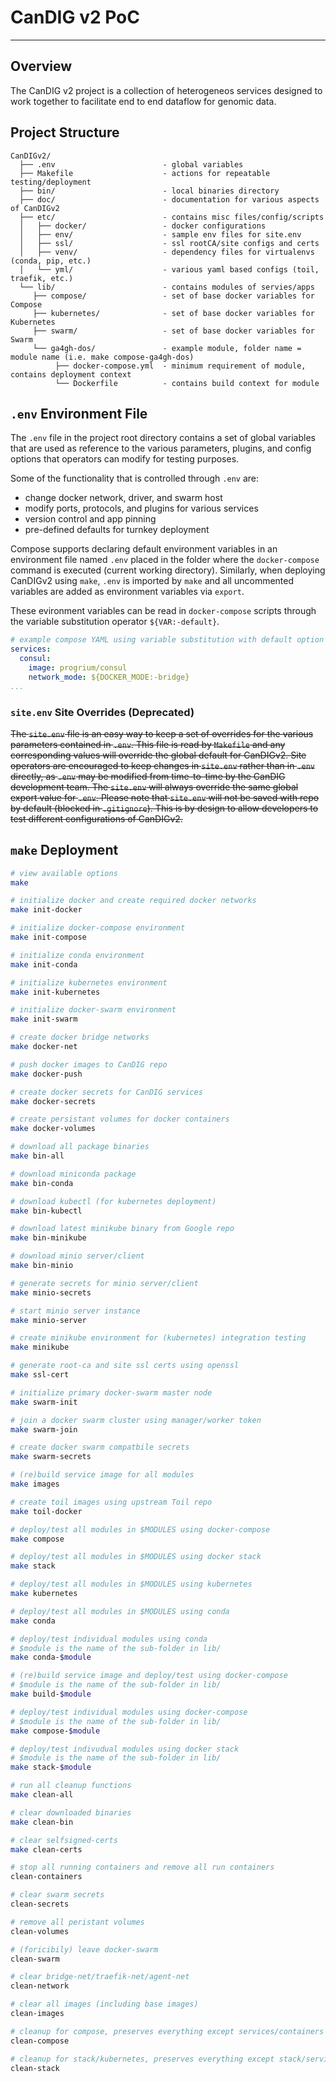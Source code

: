 # CanDIG v2 PoC
- - -

## Overview

The CanDIG v2 project is a collection of heterogeneos services designed to work together to facilitate end to end
dataflow for genomic data.

## Project Structure

```plaintext
CanDIGv2/
  ├── .env                        - global variables
  ├── Makefile                    - actions for repeatable testing/deployment
  ├── bin/                        - local binaries directory
  ├── doc/                        - documentation for various aspects of CanDIGv2
  ├── etc/                        - contains misc files/config/scripts
  │   ├── docker/                 - docker configurations
  │   ├── env/                    - sample env files for site.env
  │   ├── ssl/                    - ssl rootCA/site configs and certs
  │   ├── venv/                   - dependency files for virtualenvs (conda, pip, etc.)
  │   └── yml/                    - various yaml based configs (toil, traefik, etc.)
  └── lib/                        - contains modules of servies/apps
     ├── compose/                 - set of base docker variables for Compose
     ├── kubernetes/              - set of base docker variables for Kubernetes
     ├── swarm/                   - set of base docker variables for Swarm
     └── ga4gh-dos/               - example module, folder name = module name (i.e. make compose-ga4gh-dos)
          ├── docker-compose.yml  - minimum requirement of module, contains deployment context
          └── Dockerfile          - contains build context for module
```

## `.env` Environment File

The `.env` file in the project root directory contains a set of global variables that are used as reference to
the various parameters, plugins, and config options that operators can modify for testing purposes.

Some of the functionality that is controlled through `.env` are:
  * change docker network, driver, and swarm host
  * modify ports, protocols, and plugins for various services
  * version control and app pinning
  * pre-defined defaults for turnkey deployment

Compose supports declaring default environment variables in an environment file named `.env` placed in the folder
where the `docker-compose` command is executed (current working directory). Similarly, when deploying CanDIGv2
using `make`, `.env` is imported by `make` and all uncommented variables are added as environment variables via
`export`.

These evironment variables can be read in `docker-compose` scripts through the variable substitution operator
`${VAR:-default}`.

```yaml
# example compose YAML using variable substitution with default option
services:
  consul:
    image: progrium/consul
    network_mode: ${DOCKER_MODE:-bridge}
...
```

### `site.env` Site Overrides (Deprecated)

~~The `site.env` file is an easy way to keep a set of overrides for the various parameters contained in `.env`. This file is read by `Makefile` and any corresponding values will override the global default for CanDIGv2. Site operators are encouraged to keep changes in `site.env` rather than in `.env` directly, as `.env` may be modified from time-to-time by the CanDIG development team. The `site.env` will always override the same global export value for `.env`. Please note that `site.env` will not be saved with repo by default (blocked in `.gitignore`). This is by design to allow developers to test different configurations of CanDIGv2.~~

## `make` Deployment

```sh
# view available options
make

# initialize docker and create required docker networks
make init-docker

# initialize docker-compose environment
make init-compose

# initialize conda environment
make init-conda

# initialize kubernetes environment
make init-kubernetes

# initialize docker-swarm environment
make init-swarm

# create docker bridge networks
make docker-net

# push docker images to CanDIG repo
make docker-push

# create docker secrets for CanDIG services
make docker-secrets

# create persistant volumes for docker containers
make docker-volumes

# download all package binaries
make bin-all

# download miniconda package
make bin-conda

# download kubectl (for kubernetes deployment)
make bin-kubectl

# download latest minikube binary from Google repo
make bin-minikube

# download minio server/client
make bin-minio

# generate secrets for minio server/client
make minio-secrets

# start minio server instance
make minio-server

# create minikube environment for (kubernetes) integration testing
make minikube

# generate root-ca and site ssl certs using openssl
make ssl-cert

# initialize primary docker-swarm master node
make swarm-init

# join a docker swarm cluster using manager/worker token
make swarm-join

# create docker swarm compatbile secrets
make swarm-secrets

# (re)build service image for all modules
make images

# create toil images using upstream Toil repo
make toil-docker

# deploy/test all modules in $MODULES using docker-compose
make compose

# deploy/test all modules in $MODULES using docker stack
make stack

# deploy/test all modules in $MODULES using kubernetes
make kubernetes

# deploy/test all modules in $MODULES using conda
make conda

# deploy/test individual modules using conda
# $module is the name of the sub-folder in lib/
make conda-$module

# (re)build service image and deploy/test using docker-compose
# $module is the name of the sub-folder in lib/
make build-$module

# deploy/test individual modules using docker-compose
# $module is the name of the sub-folder in lib/
make compose-$module

# deploy/test indivudual modules using docker stack
# $module is the name of the sub-folder in lib/
make stack-$module

# run all cleanup functions
make clean-all

# clear downloaded binaries
make clean-bin

# clear selfsigned-certs
make clean-certs

# stop all running containers and remove all run containers
clean-containers

# clear swarm secrets
clean-secrets

# remove all peristant volumes
clean-volumes

# (foricibily) leave docker-swarm
clean-swarm

# clear bridge-net/traefik-net/agent-net
clean-network

# clear all images (including base images)
clean-images

# cleanup for compose, preserves everything except services/containers
clean-compose

# cleanup for stack/kubernetes, preserves everything except stack/services/containers
clean-stack
```

